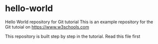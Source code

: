# hello-world
Hello World repository for Git tutorial
This is an example repository for the Git tutoial on https://www.w3schools.com

This repository is built step by step in the tutorial.
Read this file first

